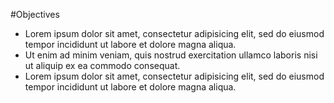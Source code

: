 #Objectives

- Lorem ipsum dolor sit amet, consectetur adipisicing elit, sed do eiusmod tempor incididunt ut labore et dolore magna aliqua. 
- Ut enim ad minim veniam, quis nostrud exercitation ullamco laboris nisi ut aliquip ex ea commodo consequat. 
- Lorem ipsum dolor sit amet, consectetur adipisicing elit, sed do eiusmod tempor incididunt ut labore et dolore magna aliqua. 


